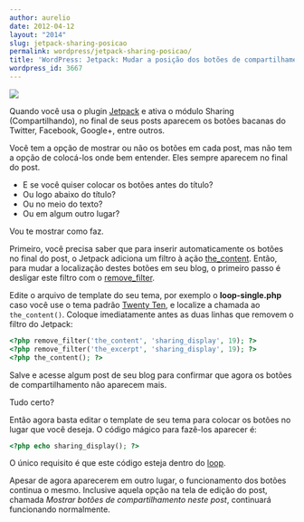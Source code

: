 ```yaml
---
author: aurelio
date: 2012-04-12
layout: "2014"
slug: jetpack-sharing-posicao
permalink: wordpress/jetpack-sharing-posicao/
title: 'WordPress: Jetpack: Mudar a posição dos botões de compartilhamento (sharing)'
wordpress_id: 3667
---
```


![](http://aurelio.net/wp/wp-content/uploads/2012/04/jetpack-sharing-panel.png)

Quando você usa o plugin [Jetpack](http://jetpack.me) e ativa o módulo Sharing (Compartilhando), no final de seus posts aparecem os botões bacanas do Twitter, Facebook, Google+, entre outros.

Você tem a opção de mostrar ou não os botões em cada post, mas não tem a opção de colocá-los onde bem entender. Eles sempre aparecem no final do post.

  * E se você quiser colocar os botões antes do título?
  * Ou logo abaixo do título?
  * Ou no meio do texto?
  * Ou em algum outro lugar?

Vou te mostrar como faz.

Primeiro, você precisa saber que para inserir automaticamente os botões no final do post, o Jetpack adiciona um filtro à ação [the_content](http://codex.wordpress.org/Function_Reference/the_content). Então, para mudar a localização destes botões em seu blog, o primeiro passo é desligar este filtro com o [remove_filter](http://codex.wordpress.org/Function_Reference/remove_filter).

Edite o arquivo de template do seu tema, por exemplo o **loop-single.php** caso você use o tema padrão [Twenty Ten](http://aurelio.net/wordpress/twentyten/), e localize a chamada ao `the_content()`. Coloque imediatamente antes as duas linhas que removem o filtro do Jetpack:

```php
<?php remove_filter('the_content', 'sharing_display', 19); ?>
<?php remove_filter('the_excerpt', 'sharing_display', 19); ?>
<?php the_content(); ?>
```

Salve e acesse algum post de seu blog para confirmar que agora os botões de compartilhamento não aparecem mais.

Tudo certo?

Então agora basta editar o template de seu tema para colocar os botões no lugar que você deseja. O código mágico para fazê-los aparecer é:

```php
<?php echo sharing_display(); ?>
```

O único requisito é que este código esteja dentro do [loop](http://codex.wordpress.org/The_Loop).

Apesar de agora aparecerem em outro lugar, o funcionamento dos botões continua o mesmo. Inclusive aquela opção na tela de edição do post, chamada _Mostrar botões de compartilhamento neste post_, continuará funcionando normalmente.
